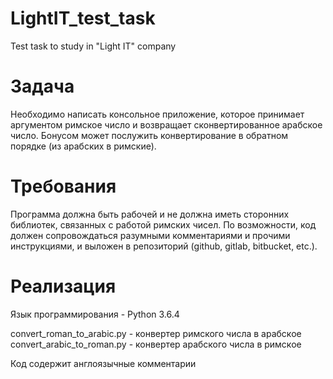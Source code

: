 # LightIT_test_task
Test task to study in "Light IT" company

# Задача
Необходимо написать консольное приложение, которое принимает аргументом римское число и возвращает
сконвертированное арабское число.
Бонусом может послужить конвертирование в обратном порядке (из арабских в римские).

# Требования
Программа должна быть рабочей и не должна иметь сторонних библиотек, связанных с работой римских чисел.
По возможности, код должен сопровождаться разумными комментариями и прочими инструкциями, и выложен
в репозиторий (github, gitlab, bitbucket, etc.).

# Реализация
Язык программирования - Python 3.6.4

convert_roman_to_arabic.py - конвертер римского числа в арабское
convert_arabic_to_roman.py - конвертер арабского числа в римское

Код содержит англоязычные комментарии

